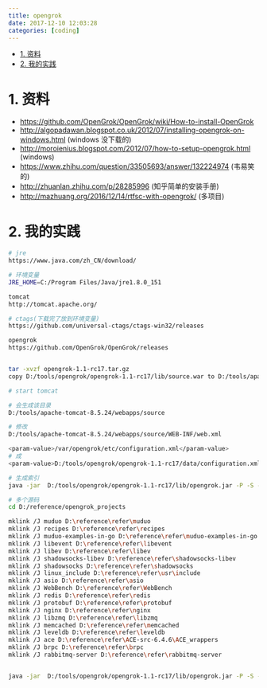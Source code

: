 ```yaml
---
title: opengrok
date: 2017-12-10 12:03:28
categories: [coding]
---
```




<!-- TOC -->

- [1. 资料](#1-资料)
- [2. 我的实践](#2-我的实践)

<!-- /TOC -->



<a id="markdown-1-资料" name="1-资料"></a>
# 1. 资料

* https://github.com/OpenGrok/OpenGrok/wiki/How-to-install-OpenGrok
* http://algopadawan.blogspot.co.uk/2012/07/installing-opengrok-on-windows.html (windows 没下载的) 
* http://moroienius.blogspot.com/2012/07/how-to-setup-opengrok.html (windows)
* https://www.zhihu.com/question/33505693/answer/132224974 (韦易笑的)
* http://zhuanlan.zhihu.com/p/28285996 (知乎简单的安装手册)
* http://mazhuang.org/2016/12/14/rtfsc-with-opengrok/ (多项目)


<a id="markdown-2-我的实践" name="2-我的实践"></a>
# 2. 我的实践

```bash
# jre
https://www.java.com/zh_CN/download/

# 环境变量
JRE_HOME=C:/Program Files/Java/jre1.8.0_151

tomcat
http://tomcat.apache.org/

# ctags(下载完了放到环境变量)
https://github.com/universal-ctags/ctags-win32/releases

opengrok
https://github.com/OpenGrok/OpenGrok/releases


tar -xvzf opengrok-1.1-rc17.tar.gz
copy D:/tools/opengrok/opengrok-1.1-rc17/lib/source.war to D:/tools/apache-tomcat-8.5.24/webapps

# start tomcat 

# 会生成该目录
D:/tools/apache-tomcat-8.5.24/webapps/source

# 修改
D:/tools/apache-tomcat-8.5.24/webapps/source/WEB-INF/web.xml

<param-value>/var/opengrok/etc/configuration.xml</param-value>
# 成
<param-value>D:/tools/opengrok/opengrok-1.1-rc17/data/configuration.xml</param-value>

# 生成索引
java -jar  D:/tools/opengrok/opengrok-1.1-rc17/lib/opengrok.jar -P -S -v -s D:/reference/refer/muduo -d D:/tools/opengrok/opengrok-1.1-rc17/data -W D:/tools/opengrok/opengrok-1.1-rc17/data/configuration.xml

# 多个源码
cd D:/reference/opengrok_projects

mklink /J muduo D:\reference\refer\muduo
mklink /J recipes D:\reference\refer\recipes
mklink /J muduo-examples-in-go D:\reference\refer\muduo-examples-in-go
mklink /J libevent D:\reference\refer\libevent
mklink /J libev D:\reference\refer\libev
mklink /J shadowsocks-libev D:\reference\refer\shadowsocks-libev
mklink /J shadowsocks D:\reference\refer\shadowsocks
mklink /J linux_include D:\reference\refer\usr\include
mklink /J asio D:\reference\refer\asio
mklink /J WebBench D:\reference\refer\WebBench
mklink /J redis D:\reference\refer\redis
mklink /J protobuf D:\reference\refer\protobuf
mklink /J nginx D:\reference\refer\nginx
mklink /J libzmq D:\reference\refer\libzmq
mklink /J memcached D:\reference\refer\memcached
mklink /J leveldb D:\reference\refer\leveldb
mklink /J ace D:\reference\refer\ACE-src-6.4.6\ACE_wrappers
mklink /J brpc D:\reference\refer\brpc
mklink /J rabbitmq-server D:\reference\refer\rabbitmq-server


java -jar  D:/tools/opengrok/opengrok-1.1-rc17/lib/opengrok.jar -P -S -v -s D:/reference/opengrok_projects -d D:/tools/opengrok/opengrok-1.1-rc17/data -W D:/tools/opengrok/opengrok-1.1-rc17/data/configuration.xml
```